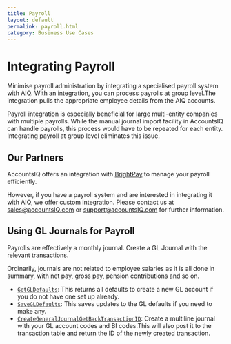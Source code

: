 ```yaml
---
title: Payroll
layout: default
permalink: payroll.html
category: Business Use Cases
---
```


# Integrating Payroll
Minimise payroll administration by integrating a specialised payroll system with AIQ. With an integration, you  can process payrolls at group level.The integration pulls the appropriate employee details from the AIQ accounts.

Payroll integration is especially beneficial for large multi-entity companies with multiple payrolls. While the manual journal import facility in AccountsIQ can handle payrolls, this process would have to be repeated for each entity. Integrating payroll at group level eliminates this issue.

## Our Partners
AccountsIQ offers an integration with [BrightPay](https://www.accountsiq.com/features/integrations/brightpay/) to manage your payroll efficiently. 

However, if you have a payroll system and are interested in integrating it with AIQ, we offer custom integration. Please contact us at [sales@accountsIQ.com](mailto:sales@accountsIQ.com) or [support@accountsIQ.com](mailto:support@accountsIQ.com) for further information.

## Using GL Journals for Payroll
Payrolls are effectively a monthly journal. Create a GL Journal with the relevant transactions.

Ordinarily, journals are not related to employee salaries as it is all done in summary, with net pay, gross pay, pension contributions and so on. 

- [`GetGLDefaults`](https://github.com/accountsIQ/API-Wiki/wiki/GetGLDefaults): This returns all defaults to create a new GL account if you do not have one set up already.
- [`SaveGLDefaults`](https://github.com/accountsIQ/API-Wiki/wiki/SaveGLDefaults): This saves updates to the GL defaults if you need to make any.
- [`CreateGeneralJournalGetBackTransactionID`](https://github.com/accountsIQ/API-Wiki/wiki/CreateGeneralJournalGetBackTransactionID): Create a multiline journal with your GL account codes and BI codes.This will also post it to the transaction table and return the ID of the newly created transaction. 

